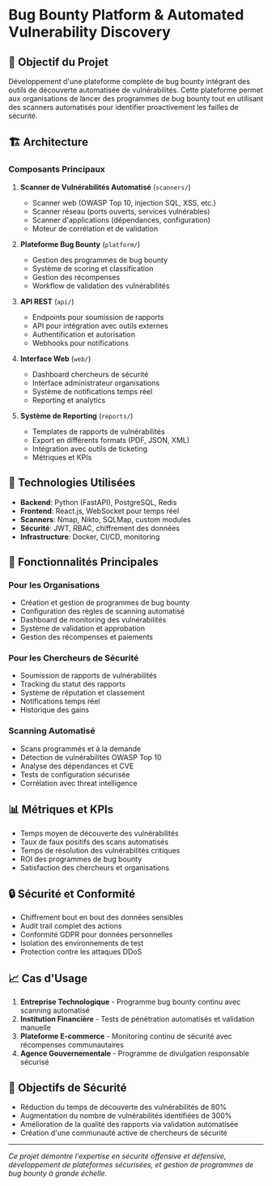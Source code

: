 # Bug Bounty Platform & Automated Vulnerability Discovery

## 🎯 Objectif du Projet

Développement d'une plateforme complète de bug bounty intégrant des outils de découverte automatisée de vulnérabilités. Cette plateforme permet aux organisations de lancer des programmes de bug bounty tout en utilisant des scanners automatisés pour identifier proactivement les failles de sécurité.

## 🏗️ Architecture

### Composants Principaux

1. **Scanner de Vulnérabilités Automatisé** (`scanners/`)
   - Scanner web (OWASP Top 10, injection SQL, XSS, etc.)
   - Scanner réseau (ports ouverts, services vulnérables)
   - Scanner d'applications (dépendances, configuration)
   - Moteur de corrélation et de validation

2. **Plateforme Bug Bounty** (`platform/`)
   - Gestion des programmes de bug bounty
   - Système de scoring et classification
   - Gestion des récompenses
   - Workflow de validation des vulnérabilités

3. **API REST** (`api/`)
   - Endpoints pour soumission de rapports
   - API pour intégration avec outils externes
   - Authentification et autorisation
   - Webhooks pour notifications

4. **Interface Web** (`web/`)
   - Dashboard chercheurs de sécurité
   - Interface administrateur organisations
   - Système de notifications temps réel
   - Reporting et analytics

5. **Système de Reporting** (`reports/`)
   - Templates de rapports de vulnérabilités
   - Export en différents formats (PDF, JSON, XML)
   - Intégration avec outils de ticketing
   - Métriques et KPIs

## 🔧 Technologies Utilisées

- **Backend**: Python (FastAPI), PostgreSQL, Redis
- **Frontend**: React.js, WebSocket pour temps réel
- **Scanners**: Nmap, Nikto, SQLMap, custom modules
- **Sécurité**: JWT, RBAC, chiffrement des données
- **Infrastructure**: Docker, CI/CD, monitoring

## 🚀 Fonctionnalités Principales

### Pour les Organisations
- Création et gestion de programmes de bug bounty
- Configuration des règles de scanning automatisé
- Dashboard de monitoring des vulnérabilités
- Système de validation et approbation
- Gestion des récompenses et paiements

### Pour les Chercheurs de Sécurité
- Soumission de rapports de vulnérabilités
- Tracking du statut des rapports
- Système de réputation et classement
- Notifications temps réel
- Historique des gains

### Scanning Automatisé
- Scans programmés et à la demande
- Détection de vulnérabilités OWASP Top 10
- Analyse des dépendances et CVE
- Tests de configuration sécurisée
- Corrélation avec threat intelligence

## 📊 Métriques et KPIs

- Temps moyen de découverte des vulnérabilités
- Taux de faux positifs des scans automatisés
- Temps de résolution des vulnérabilités critiques
- ROI des programmes de bug bounty
- Satisfaction des chercheurs et organisations

## 🔒 Sécurité et Conformité

- Chiffrement bout en bout des données sensibles
- Audit trail complet des actions
- Conformité GDPR pour données personnelles
- Isolation des environnements de test
- Protection contre les attaques DDoS

## 📈 Cas d'Usage

1. **Entreprise Technologique** - Programme bug bounty continu avec scanning automatisé
2. **Institution Financière** - Tests de pénétration automatisés et validation manuelle
3. **Plateforme E-commerce** - Monitoring continu de sécurité avec récompenses communautaires
4. **Agence Gouvernementale** - Programme de divulgation responsable sécurisé

## 🎯 Objectifs de Sécurité

- Réduction du temps de découverte des vulnérabilités de 80%
- Augmentation du nombre de vulnérabilités identifiées de 300%
- Amélioration de la qualité des rapports via validation automatisée
- Création d'une communauté active de chercheurs de sécurité

---

*Ce projet démontre l'expertise en sécurité offensive et défensive, développement de plateformes sécurisées, et gestion de programmes de bug bounty à grande échelle.*